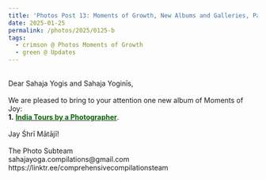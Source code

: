 ```yaml
---
title: 'Photos Post 13: Moments of Growth, New Albums and Galleries, Part 32'
date: 2025-01-25
permalink: /photos/2025/0125-b
tags:
  - crimson @ Photos Moments of Growth
  - green @ Updates
---
```


<p>
<br>
Dear Sahaja Yogis and Sahaja Yoginīs,<br>
<br>
We are pleased to bring to your attention one new album of Moments of Joy:<br>
<b>1.</b> <a href="https://imageevent.com/sahaja/momentsofgrowth/indiatoursbyalessandrapallini"><font color="DarkGreen"><b>India Tours by a Photographer</b></font></a>.<br>
<br>
Jay Śhrī Mātājī!<br>
<br>
The Photo Subteam<br>
sahajayoga.compilations@gmail.com<br>
https://linktr.ee/comprehensivecompilationsteam<br>
</p>